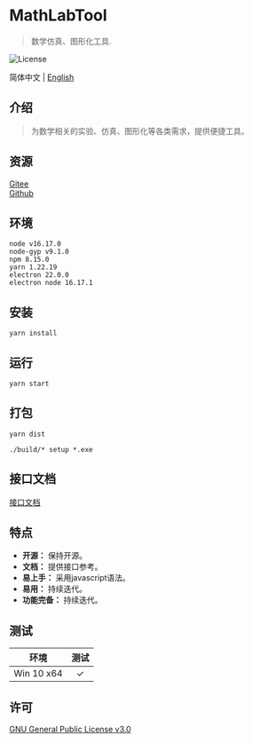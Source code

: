 # MathLabTool

> 数学仿真、图形化工具.

![License](https://img.shields.io/badge/license-GPL%20v3-blue)

简体中文 | [English](./README.md)

## 介绍

> 为数学相关的实验、仿真、图形化等各类需求，提供便捷工具。

## 资源

[Gitee](https://gitee.com/xxyjskx1987/MathLabTool)  
[Github](https://github.com/xxyjskx1987/MathLabTool)

## 环境

```
node v16.17.0
node-gyp v9.1.0
npm 8.15.0
yarn 1.22.19
electron 22.0.0
electron node 16.17.1
```

## 安装

```
yarn install
```

## 运行

```
yarn start
```

## 打包

```
yarn dist

./build/* setup *.exe
```

## 接口文档

[接口文档](https://gitee.com/xxyjskx1987/MathLabTool/wikis/%E6%8E%A5%E5%8F%A3%E6%96%87%E6%A1%A3)

## 特点

- **开源：** 保持开源。  
- **文档：** 提供接口参考。  
- **易上手：** 采用javascript语法。  
- **易用：** 持续迭代。  
- **功能完备：** 持续迭代。  

## 测试

|环境|测试|
|:-:|:-:|
|Win 10 x64|&#10003;|

## 许可

[GNU General Public License v3.0](./LICENSE)